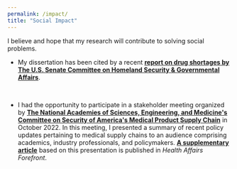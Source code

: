 ```yaml
---
permalink: /impact/
title: "Social Impact"
---
```


I believe and hope that my research will contribute to solving social problems. 

* My dissertation has been cited by a recent [**report on drug shortages by The U.S. Senate Committee on Homeland Security & Governmental Affairs**](https://www.hsgac.senate.gov/wp-content/uploads/2023-03-20-HSGAC-Majority-Draft-Drug-Shortages-Report.pdf).<br/>
<br/>

* I had the opportunity to participate in a stakeholder meeting organized by [**The National Academies of Sciences, Engineering, and Medicine's Committee on Security of America's Medical Product Supply Chain**](https://www.nationalacademies.org/our-work/security-of-americas-medical-product-supply-chain) in October 2022. In this meeting, I presented a summary of recent policy updates pertaining to medical supply chains to an audience comprising academics, industry professionals, and policymakers. [**A supplementary article**](https://www.healthaffairs.org/content/forefront/building-resilience-into-us-prescription-drug-supply-chains) based on this presentation is published in *Health Affairs Forefront*.  
